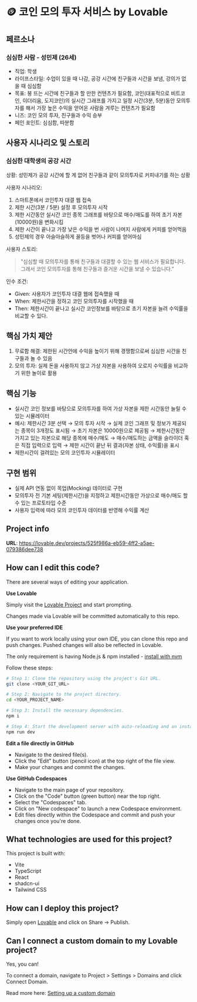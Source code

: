 # 🪙 코인 모의 투자 서비스 by Lovable

## 페르소나

### 심심한 사람 - 성민제 (26세)

- 직업: 학생
- 라이프스타일: 수업이 있을 때 나감, 공강 시간에 친구들과 시간을 보냄, 강의가 없을 때 심심함
- 목표: 붕 뜨는 시간에 친구들과 할 만한 컨텐츠가 필요함, 코인(대표적으로 비트코인, 이더리움, 도지코인)의 실시간 그래프를 가지고 일정 시간(3분, 5분)동안 모의투자를 해서 가장 높은 수익을 얻어온 사람을 겨루는 컨텐츠가 필요함
- 니즈: 코인 모의 투자, 친구들과 수익 승부
- 페인 포인트: 심심함, 따분함

## 사용자 시나리오 및 스토리

### 심심한 대학생의 공강 시간

상황: 성민제가 공강 시간에 할 게 없어 친구들과 같이 모의투자로 커피내기를 하는 상황

사용자 시나리오:

1. 스마트폰에서 코인투자 대결 웹 접속
2. 제한 시간(3분 / 5분) 설정 후 모의투자 시작
3. 제한 시간동안 실시간 코인 종목 그래프를 바탕으로 매수/매도를 하여 초기 자본(10000원)을 변화시킴
4. 제한 시간이 끝나고 가장 낮은 수익을 번 사람이 나머지 사람에게 커피를 얻어먹음
5. 성민제의 경우 아슬아슬하게 꼴등을 벗어나 커피를 얻어마심

사용자 스토리:

> "심심할 때 모의투자를 통해 친구들과 대결할 수 있는 웹 서비스가 필요합니다. 그래서 코인 모의투자를 통해 친구들과 즐거운 시간을 보낼 수 있습니다."

인수 조건:

- Given: 사용자가 코인투자 대결 웹에 접속했을 때
- When: 제한시간을 정하고 코인 모의투자를 시작했을 때
- Then: 제한시간이 끝나고 실시간 코인정보를 바탕으로 초기 자본을 늘려 수익률을 비교할 수 있다.

## 핵심 가치 제안

1. 무료함 해결: 제한된 시간안에 수익을 높이기 위해 경쟁함으로써 심심한 시간을 친구들과 놀 수 있음
2. 모의 투자: 실제 돈을 사용하지 않고 가상 자본을 사용하여 오로지 수익률을 비교하기 위한 놀이로 활용

## 핵심 기능

- 실시간 코인 정보를 바탕으로 모의투자를 하여 가상 자본을 제한 시간동안 늘릴 수 있는 시뮬레이터
- 예시: 제한시간 3분 선택 → 모의 투자 시작 → 실제 코인 그래프 및 정보가 제공되는 종목이 3개정도 표시됨 → 초기 자본은 10000원으로 제공됨 → 제한시간동안 가지고 있는 자본으로 해당 종목에 매수/매도 → 매수/매도하는 금액을 슬라이더 혹은 직접 입력으로 입력 → 제한 시간이 끝난 뒤 결과(자본 상태, 수익률)을 표시
- 제한시간이 걸려있는 모의 코인투자 시뮬레이터

## 구현 범위

- 실제 API 연동 없이 목업(Mocking) 데이터로 구현
- 모의투자 전 기본 세팅(제한시간)을 지정하고 제한시간동안 가상으로 매수/매도 할 수 있는 프로토타입 수준
- 사용자 입력에 따라 모의 코인투자 데이터를 반영해 수익률 계산

## Project info

**URL**: https://lovable.dev/projects/525f986a-eb59-4ff2-a5ae-079386dee738

## How can I edit this code?

There are several ways of editing your application.

**Use Lovable**

Simply visit the [Lovable Project](https://lovable.dev/projects/525f986a-eb59-4ff2-a5ae-079386dee738) and start prompting.

Changes made via Lovable will be committed automatically to this repo.

**Use your preferred IDE**

If you want to work locally using your own IDE, you can clone this repo and push changes. Pushed changes will also be reflected in Lovable.

The only requirement is having Node.js & npm installed - [install with nvm](https://github.com/nvm-sh/nvm#installing-and-updating)

Follow these steps:

```sh
# Step 1: Clone the repository using the project's Git URL.
git clone <YOUR_GIT_URL>

# Step 2: Navigate to the project directory.
cd <YOUR_PROJECT_NAME>

# Step 3: Install the necessary dependencies.
npm i

# Step 4: Start the development server with auto-reloading and an instant preview.
npm run dev
```

**Edit a file directly in GitHub**

- Navigate to the desired file(s).
- Click the "Edit" button (pencil icon) at the top right of the file view.
- Make your changes and commit the changes.

**Use GitHub Codespaces**

- Navigate to the main page of your repository.
- Click on the "Code" button (green button) near the top right.
- Select the "Codespaces" tab.
- Click on "New codespace" to launch a new Codespace environment.
- Edit files directly within the Codespace and commit and push your changes once you're done.

## What technologies are used for this project?

This project is built with:

- Vite
- TypeScript
- React
- shadcn-ui
- Tailwind CSS

## How can I deploy this project?

Simply open [Lovable](https://lovable.dev/projects/525f986a-eb59-4ff2-a5ae-079386dee738) and click on Share -> Publish.

## Can I connect a custom domain to my Lovable project?

Yes, you can!

To connect a domain, navigate to Project > Settings > Domains and click Connect Domain.

Read more here: [Setting up a custom domain](https://docs.lovable.dev/tips-tricks/custom-domain#step-by-step-guide)

